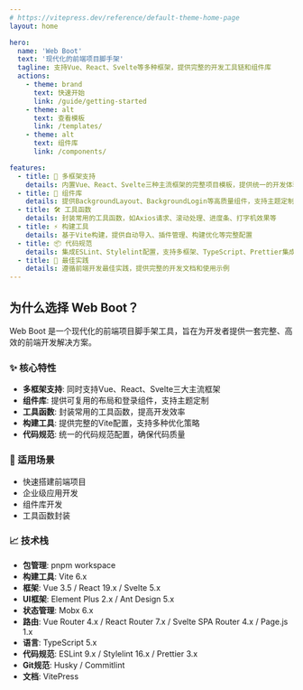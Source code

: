 ```yaml
---
# https://vitepress.dev/reference/default-theme-home-page
layout: home

hero:
  name: 'Web Boot'
  text: '现代化的前端项目脚手架'
  tagline: 支持Vue、React、Svelte等多种框架，提供完整的开发工具链和组件库
  actions:
    - theme: brand
      text: 快速开始
      link: /guide/getting-started
    - theme: alt
      text: 查看模板
      link: /templates/
    - theme: alt
      text: 组件库
      link: /components/

features:
  - title: 🚀 多框架支持
    details: 内置Vue、React、Svelte三种主流框架的完整项目模板，提供统一的开发体验
  - title: 🎨 组件库
    details: 提供BackgroundLayout、BackgroundLogin等高质量组件，支持主题定制和布局切换
  - title: 🛠️ 工具函数
    details: 封装常用的工具函数，如Axios请求、滚动处理、进度条、打字机效果等
  - title: ⚡ 构建工具
    details: 基于Vite构建，提供自动导入、插件管理、构建优化等完整配置
  - title: 📦 代码规范
    details: 集成ESLint、Stylelint配置，支持多框架、TypeScript、Prettier集成
  - title: 🎯 最佳实践
    details: 遵循前端开发最佳实践，提供完整的开发文档和使用示例
---
```


## 为什么选择 Web Boot？

Web Boot 是一个现代化的前端项目脚手架工具，旨在为开发者提供一套完整、高效的前端开发解决方案。

### ✨ 核心特性

- **多框架支持**: 同时支持Vue、React、Svelte三大主流框架
- **组件库**: 提供可复用的布局和登录组件，支持主题定制
- **工具函数**: 封装常用的工具函数，提高开发效率
- **构建工具**: 提供完整的Vite配置，支持多种优化策略
- **代码规范**: 统一的代码规范配置，确保代码质量

### 🎯 适用场景

- 快速搭建前端项目
- 企业级应用开发
- 组件库开发
- 工具函数封装

### 📈 技术栈

- **包管理**: pnpm workspace
- **构建工具**: Vite 6.x
- **框架**: Vue 3.5 / React 19.x / Svelte 5.x
- **UI框架**: Element Plus 2.x / Ant Design 5.x
- **状态管理**: Mobx 6.x
- **路由**: Vue Router 4.x / React Router 7.x / Svelte SPA Router 4.x / Page.js 1.x
- **语言**: TypeScript 5.x
- **代码规范**: ESLint 9.x / Stylelint 16.x / Prettier 3.x
- **Git规范**: Husky / Commitlint
- **文档**: VitePress
